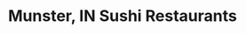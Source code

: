 ---
layout: city
title: Munster, IN Sushi Restaurants
permalink: /indiana/munster/
stateAbbr: IN
stateName: Indiana
cityName: Munster

---